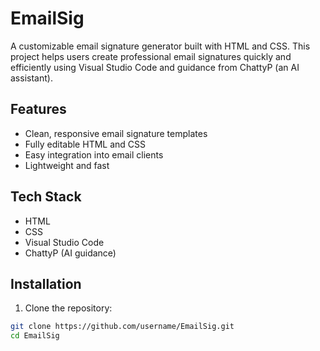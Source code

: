 # EmailSig

A customizable email signature generator built with HTML and CSS. This project helps users create professional email signatures quickly and efficiently using Visual Studio Code and guidance from ChattyP (an AI assistant).

## Features

- Clean, responsive email signature templates
- Fully editable HTML and CSS
- Easy integration into email clients
- Lightweight and fast

## Tech Stack

- HTML
- CSS
- Visual Studio Code
- ChattyP (AI guidance)

## Installation

1. Clone the repository:

```bash
git clone https://github.com/username/EmailSig.git
cd EmailSig
